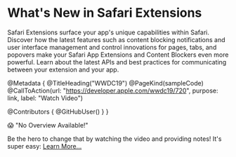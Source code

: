 # What's New in Safari Extensions

Safari Extensions surface your app's unique capabilities within Safari. Discover how the latest features such as content blocking notifications and user interface management and control innovations for pages, tabs, and popovers make your Safari App Extensions and Content Blockers even more powerful. Learn about the latest APIs and best practices for communicating between your extension and your app.

@Metadata {
   @TitleHeading("WWDC19")
   @PageKind(sampleCode)
   @CallToAction(url: "https://developer.apple.com/wwdc19/720", purpose: link, label: "Watch Video")

   @Contributors {
      @GitHubUser(<replace this with your GitHub handle>)
   }
}

😱 "No Overview Available!"

Be the hero to change that by watching the video and providing notes! It's super easy:
 [Learn More…](https://wwdcnotes.github.io/WWDCNotes/documentation/wwdcnotes/contributing)

